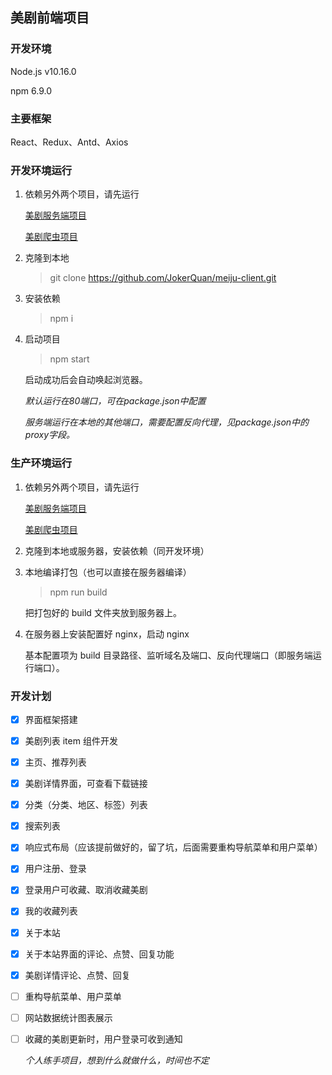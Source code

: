 ## 美剧前端项目
### 开发环境
Node.js v10.16.0

npm 6.9.0

### 主要框架

React、Redux、Antd、Axios

### 开发环境运行

1. 依赖另外两个项目，请先运行

    [美剧服务端项目](https://github.com/JokerQuan/meiju-server)

    [美剧爬虫项目](https://github.com/JokerQuan/meiju_spider)

2. 克隆到本地

    > git clone https://github.com/JokerQuan/meiju-client.git

3. 安装依赖

    > npm i

4. 启动项目

    > npm start

    启动成功后会自动唤起浏览器。

    *默认运行在80端口，可在package.json中配置*

    *服务端运行在本地的其他端口，需要配置反向代理，见package.json中的proxy字段。*

### 生产环境运行

1. 依赖另外两个项目，请先运行

    [美剧服务端项目](https://github.com/JokerQuan/meiju-server)

    [美剧爬虫项目](https://github.com/JokerQuan/meiju_spider)

2. 克隆到本地或服务器，安装依赖（同开发环境）

3. 本地编译打包（也可以直接在服务器编译）

    > npm run build

    把打包好的 build 文件夹放到服务器上。

4. 在服务器上安装配置好 nginx，启动 nginx

    基本配置项为 build 目录路径、监听域名及端口、反向代理端口（即服务端运行端口）。

### 开发计划

- [x] 界面框架搭建
- [x] 美剧列表 item 组件开发
- [x] 主页、推荐列表
- [x] 美剧详情界面，可查看下载链接
- [x] 分类（分类、地区、标签）列表
- [x] 搜索列表
- [x] 响应式布局（应该提前做好的，留了坑，后面需要重构导航菜单和用户菜单）
- [x] 用户注册、登录
- [x] 登录用户可收藏、取消收藏美剧
- [x] 我的收藏列表
- [x] 关于本站
- [x] 关于本站界面的评论、点赞、回复功能
- [x] 美剧详情评论、点赞、回复
- [ ] 重构导航菜单、用户菜单
- [ ] 网站数据统计图表展示
- [ ] 收藏的美剧更新时，用户登录可收到通知

    *个人练手项目，想到什么就做什么，时间也不定*